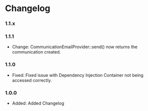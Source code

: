 # Changelog

### 1.1.x



### 1.1.1

* Change:	CommunicationEmailProvider::send() now returns the communication created.

### 1.1.0

* Fixed:        Fixed issue with Dependency Injection Container not being accessed correctly.

### 1.0.0

* Added:        Added Changelog

